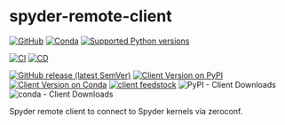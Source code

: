 # spyder-remote-client

[![GitHub](https://img.shields.io/github/license/Semi-ATE/spyder-remote?color=black)](https://github.com/Semi-ATE/spyder-remote/blob/master/LICENSE.txt) 
[![Conda](https://img.shields.io/conda/pn/conda-forge/starz?color=black)](https://www.lifewire.com/what-is-noarch-package-2193808)
[![Supported Python versions](https://img.shields.io/badge/python-%3E%3D3.7-black)](https://www.python.org/downloads/)

[![CI](https://github.com/Semi-ATE/spyder-remote/workflows/CI/badge.svg)](https://github.com/Semi-ATE/spyder-remote/actions?query=workflow%3ACI)
[![CD](https://github.com/Semi-ATE/spyder-remote/workflows/CD/badge.svg)](https://github.com/Semi-ATE/spyder-remote/actions?query=workflow%3ACD)


[![GitHub release (latest SemVer)](https://img.shields.io/github/v/release/Semi-ATE/spyder-remote?color=blue&label=GitHub%20Release&sort=semver)](https://github.com/Semi-ATE/spyder-remote/releases)
[![Client Version on PyPI](https://img.shields.io/pypi/v/spyder-remote-client?color=blue&label=PyPI)](https://pypi.org/project/spyder-remote-client/)
[![Client Version on Conda](https://img.shields.io/conda/vn/conda-forge/spyder-remote-client?color=blue&label=conda-forge)](https://anaconda.org/conda-forge/spyder-remote-client)
[![client feedstock](https://img.shields.io/github/issues-pr/conda-forge/spyder-remote-client-feedstock?label=feedstock)](https://github.com/conda-forge/spyder-remote-client-feedstock)
![PyPI - Client Downloads](https://img.shields.io/pypi/dm/spyder-remote-client?color=g&label=PyPI%20Downloads)
![conda - Client Downloads](https://img.shields.io/conda/dn/conda-forge/spyder-remote-client?color=g&label=conda-forge%20Downloads)

Spyder remote client to connect to Spyder kernels via zeroconf.
 
